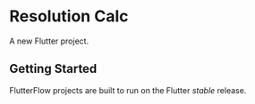 # Resolution Calc

A new Flutter project.

## Getting Started

FlutterFlow projects are built to run on the Flutter _stable_ release.
